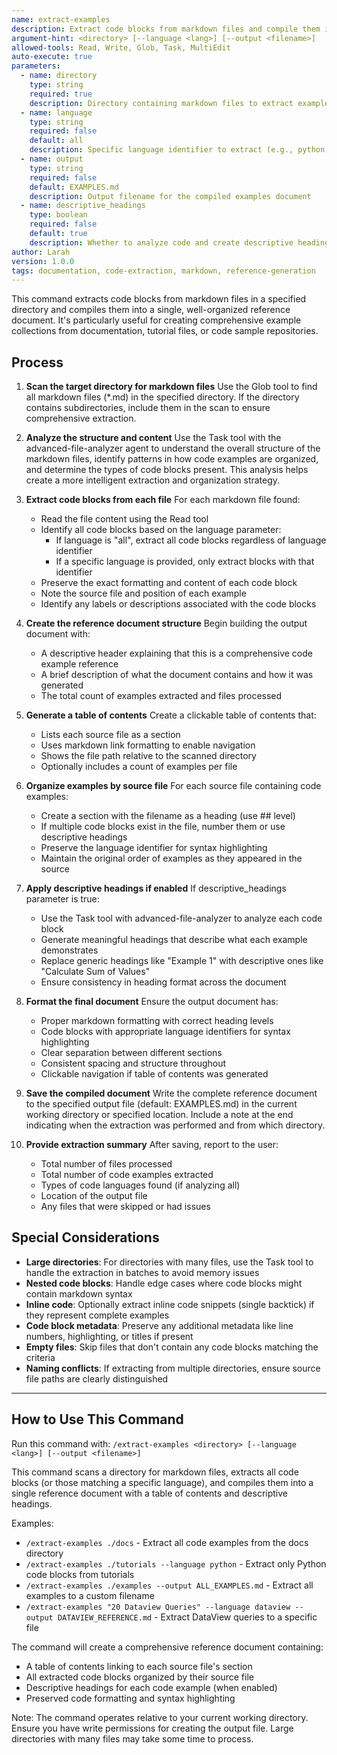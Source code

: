 ```yaml
---
name: extract-examples
description: Extract code blocks from markdown files and compile them into a comprehensive reference document with table of contents and descriptive headings.
argument-hint: <directory> [--language <lang>] [--output <filename>]
allowed-tools: Read, Write, Glob, Task, MultiEdit
auto-execute: true
parameters:
  - name: directory
    type: string
    required: true
    description: Directory containing markdown files to extract examples from
  - name: language
    type: string
    required: false
    default: all
    description: Specific language identifier to extract (e.g., python, javascript, dataview) or 'all' for all code blocks
  - name: output
    type: string
    required: false
    default: EXAMPLES.md
    description: Output filename for the compiled examples document
  - name: descriptive_headings
    type: boolean
    required: false
    default: true
    description: Whether to analyze code and create descriptive headings instead of generic ones
author: Larah
version: 1.0.0
tags: documentation, code-extraction, markdown, reference-generation
---
```


This command extracts code blocks from markdown files in a specified directory and compiles them into a single, well-organized reference document. It's particularly useful for creating comprehensive example collections from documentation, tutorial files, or code sample repositories.

## Process

1. **Scan the target directory for markdown files**
   Use the Glob tool to find all markdown files (*.md) in the specified directory. If the directory contains subdirectories, include them in the scan to ensure comprehensive extraction.

2. **Analyze the structure and content**
   Use the Task tool with the advanced-file-analyzer agent to understand the overall structure of the markdown files, identify patterns in how code examples are organized, and determine the types of code blocks present. This analysis helps create a more intelligent extraction and organization strategy.

3. **Extract code blocks from each file**
   For each markdown file found:
   - Read the file content using the Read tool
   - Identify all code blocks based on the language parameter:
     - If language is "all", extract all code blocks regardless of language identifier
     - If a specific language is provided, only extract blocks with that identifier
   - Preserve the exact formatting and content of each code block
   - Note the source file and position of each example
   - Identify any labels or descriptions associated with the code blocks

4. **Create the reference document structure**
   Begin building the output document with:
   - A descriptive header explaining that this is a comprehensive code example reference
   - A brief description of what the document contains and how it was generated
   - The total count of examples extracted and files processed

5. **Generate a table of contents**
   Create a clickable table of contents that:
   - Lists each source file as a section
   - Uses markdown link formatting to enable navigation
   - Shows the file path relative to the scanned directory
   - Optionally includes a count of examples per file

6. **Organize examples by source file**
   For each source file containing code examples:
   - Create a section with the filename as a heading (use ## level)
   - If multiple code blocks exist in the file, number them or use descriptive headings
   - Preserve the language identifier for syntax highlighting
   - Maintain the original order of examples as they appeared in the source

7. **Apply descriptive headings if enabled**
   If descriptive_headings parameter is true:
   - Use the Task tool with advanced-file-analyzer to analyze each code block
   - Generate meaningful headings that describe what each example demonstrates
   - Replace generic headings like "Example 1" with descriptive ones like "Calculate Sum of Values"
   - Ensure consistency in heading format across the document

8. **Format the final document**
   Ensure the output document has:
   - Proper markdown formatting with correct heading levels
   - Code blocks with appropriate language identifiers for syntax highlighting
   - Clear separation between different sections
   - Consistent spacing and structure throughout
   - Clickable navigation if table of contents was generated

9. **Save the compiled document**
   Write the complete reference document to the specified output file (default: EXAMPLES.md) in the current working directory or specified location. Include a note at the end indicating when the extraction was performed and from which directory.

10. **Provide extraction summary**
    After saving, report to the user:
    - Total number of files processed
    - Total number of code examples extracted
    - Types of code languages found (if analyzing all)
    - Location of the output file
    - Any files that were skipped or had issues

## Special Considerations

- **Large directories**: For directories with many files, use the Task tool to handle the extraction in batches to avoid memory issues
- **Nested code blocks**: Handle edge cases where code blocks might contain markdown syntax
- **Inline code**: Optionally extract inline code snippets (single backtick) if they represent complete examples
- **Code block metadata**: Preserve any additional metadata like line numbers, highlighting, or titles if present
- **Empty files**: Skip files that don't contain any code blocks matching the criteria
- **Naming conflicts**: If extracting from multiple directories, ensure source file paths are clearly distinguished

---

## How to Use This Command

Run this command with: `/extract-examples <directory> [--language <lang>] [--output <filename>]`

This command scans a directory for markdown files, extracts all code blocks (or those matching a specific language), and compiles them into a single reference document with a table of contents and descriptive headings.

Examples:

- `/extract-examples ./docs` - Extract all code examples from the docs directory
- `/extract-examples ./tutorials --language python` - Extract only Python code blocks from tutorials
- `/extract-examples ./examples --output ALL_EXAMPLES.md` - Extract all examples to a custom filename
- `/extract-examples "20 Dataview Queries" --language dataview --output DATAVIEW_REFERENCE.md` - Extract DataView queries to a specific file

The command will create a comprehensive reference document containing:

- A table of contents linking to each source file's section
- All extracted code blocks organized by their source file
- Descriptive headings for each code example (when enabled)
- Preserved code formatting and syntax highlighting

Note: The command operates relative to your current working directory. Ensure you have write permissions for creating the output file. Large directories with many files may take some time to process.
